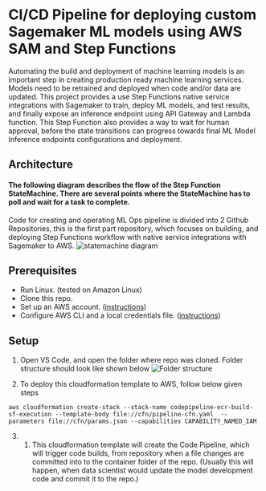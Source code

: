 # CI/CD Pipeline for deploying custom Sagemaker ML models using AWS SAM and Step Functions
Automating the build and deployment of machine learning models is an important step in creating production ready machine learning services. Models need to be retrained and deployed when code and/or data are updated. This project provides a use Step Functions native service integrations with Sagemaker to train, deploy ML models, and test results, and finally expose an inference endpoint using API Gateway and Lambda function. This Step Function also provides a way to wait for human approval, before the state transitions can progress towards final ML Model Inference endpoints configurations and deployment.

## Architecture

#### The following diagram describes the flow of the Step Function StateMachine. There are several points where the StateMachine has to poll and wait for a task to complete.
Code for creating and operating ML Ops pipeline is divided into 2 Github Repositories, this is the first part repository, which focuses on building, and deploying Step Functions workflow with native service integrations with Sagemaker to AWS.
![statemachine diagram](/assets/sf-workflow)


## Prerequisites

- Run Linux. (tested on Amazon Linux)
- Clone this repo.
- Set up an AWS account. ([instructions](https://AWS.amazon.com/free/?sc_channel=PS&sc_campaign=acquisition_US&sc_publisher=google&sc_medium=cloud_computing_b&sc_content=AWS_account_bmm_control_q32016&sc_detail=%2BAWS%20%2Baccount&sc_category=cloud_computing&sc_segment=102882724242&sc_matchtype=b&sc_country=US&s_kwcid=AL!4422!3!102882724242!b!!g!!%2BAWS%20%2Baccount&ef_id=WS3s1AAAAJur-Oj2:20170825145941:s))
- Configure AWS CLI and a local credentials file. ([instructions](http://docs.AWS.amazon.com/cli/latest/userguide/cli-chap-welcome.html))  



## Setup
1. Open VS Code, and open the folder where repo was cloned. Folder structure should look like shown below 
![Folder structure](/assets/folder_structure)

2. To deploy this cloudformation template to AWS, follow below given steps
```
aws cloudformation create-stack --stack-name codepipeline-ecr-build-sf-execution --template-body file://cfn/pipeline-cfn.yaml  --parameters file://cfn/params.json --capabilities CAPABILITY_NAMED_IAM
``` 
3. 1)	This cloudformation template will create the Code Pipeline, which will trigger code builds, from repository when a file changes are committed into to the container folder of the repo. (Usually this will happen, when data scientist would update the model development code and commit it to the repo.)

